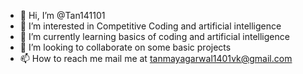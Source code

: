 - 👋 Hi, I’m @Tan141101
- 👀 I’m interested in Competitive Coding and artificial intelligence
- 🌱 I’m currently learning basics of coding and artificial intelligence
- 💞️ I’m looking to collaborate on some basic projects
- 📫 How to reach me mail me at tanmayagarwal1401vk@gmail.com

<!---
Tan141101/Tan141101 is a ✨ special ✨ repository because its `README.md` (this file) appears on your GitHub profile.
You can click the Preview link to take a look at your changes.
--->
